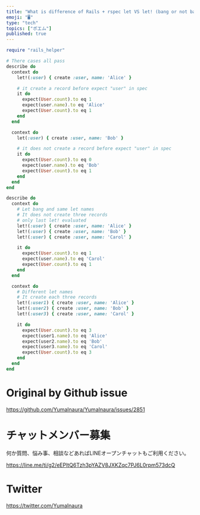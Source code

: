```yaml
---
title: "What is difference of Rails + rspec let VS let! (bang or not bang?) : "
emoji: "🖥"
type: "tech"
topics: ["ポエム"]
published: true
---
```


```rb
require "rails_helper"

# There cases all pass
describe do
  context do
    let!(:user) { create :user, name: 'Alice' }

    # it create a record before expect "user" in spec
    it do
      expect(User.count).to eq 1
      expect(user.name).to eq 'Alice'
      expect(User.count).to eq 1
    end
  end

  context do
    let(:user) { create :user, name: 'Bob' }

    # it does not create a record before expect "user" in spec
    it do
      expect(User.count).to eq 0
      expect(user.name).to eq 'Bob'
      expect(User.count).to eq 1
    end
  end
end

describe do
  context do
    # Let bang and same let names
    # It does not create three records
    # only last let! evaluated
    let!(:user) { create :user, name: 'Alice' }
    let!(:user) { create :user, name: 'Bob' }
    let!(:user) { create :user, name: 'Carol' }

    it do
      expect(User.count).to eq 1
      expect(user.name).to eq 'Carol'
      expect(User.count).to eq 1
    end
  end

  context do
    # Different let names
    # It create each three records
    let!(:user1) { create :user, name: 'Alice' }
    let!(:user2) { create :user, name: 'Bob' }
    let!(:user3) { create :user, name: 'Carol' }

    it do
      expect(User.count).to eq 3
      expect(user1.name).to eq 'Alice'
      expect(user2.name).to eq 'Bob'
      expect(user3.name).to eq 'Carol'
      expect(User.count).to eq 3
    end
  end
end

```

# Original by Github issue

https://github.com/YumaInaura/YumaInaura/issues/2851








<!-- Update From Qiita API -->

# チャットメンバー募集


何か質問、悩み事、相談などあればLINEオープンチャットもご利用ください。

https://line.me/ti/g2/eEPltQ6Tzh3pYAZV8JXKZqc7PJ6L0rpm573dcQ





# Twitter


https://twitter.com/YumaInaura


<!-- Update From Qiita API -->


